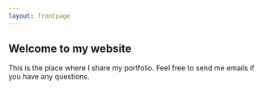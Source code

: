 ```yaml
---
layout: frontpage
---
```


## Welcome to my website

This is the place where I share my portfolio. Feel free to send me emails if you have any questions. 
